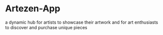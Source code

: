 # Artezen-App
a dynamic hub for artists to showcase their artwork and for art enthusiasts to discover and purchase unique pieces
